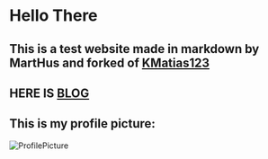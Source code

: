 # Hello There
## This is a test website made in markdown by MartHus  and forked of [KMatias123](https://KMatias123.github.io)

## HERE IS [BLOG](https://marvhus.github.io/emerald/)

## This is my profile picture:

![ProfilePicture](https://avatars2.githubusercontent.com/u/44480334?s=460&u=0ee48497f76ebcdea56a35575d98bf1ecf453b89&v=4)

